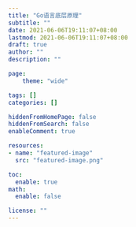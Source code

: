 ```yaml
---
title: "Go语言底层原理"
subtitle: ""
date: 2021-06-06T19:11:07+08:00
lastmod: 2021-06-06T19:11:07+08:00
draft: true
author: ""
description: ""

page:
    theme: "wide"

tags: []
categories: []

hiddenFromHomePage: false
hiddenFromSearch: false
enableComment: true

resources:
- name: "featured-image"
  src: "featured-image.png"

toc:
  enable: true
math:
  enable: false

license: ""
---
```


<!--more-->

